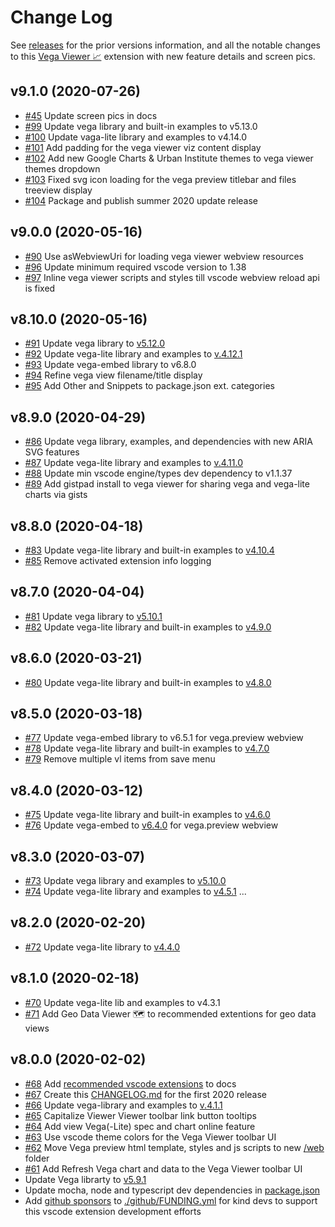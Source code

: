 # Change Log

See [releases](https://github.com/RandomFractals/vscode-vega-viewer/releases)
for the prior versions information, and all the notable changes to this [Vega Viewer 📈](https://marketplace.visualstudio.com/items?itemName=RandomFractalsInc.vscode-vega-viewer) extension with new feature details and screen pics.

## v9.1.0 (2020-07-26)

- [#45](https://github.com/RandomFractals/vscode-vega-viewer/issues/45)
Update screen pics in docs
- [#99](https://github.com/RandomFractals/vscode-vega-viewer/issues/99)
Update vega library and built-in examples to v5.13.0
- [#100](https://github.com/RandomFractals/vscode-vega-viewer/issues/100)
Update vaga-lite library and examples to v4.14.0
- [#101](https://github.com/RandomFractals/vscode-vega-viewer/issues/101)
Add padding for the vega viewer viz content display
- [#102](https://github.com/RandomFractals/vscode-vega-viewer/issues/102)
Add new Google Charts & Urban Institute themes to vega viewer themes dropdown
- [#103](https://github.com/RandomFractals/vscode-vega-viewer/issues/103)
Fixed svg icon loading for the vega preview titlebar and files treeview display
- [#104](https://github.com/RandomFractals/vscode-vega-viewer/issues/104)
Package and publish summer 2020 update release

## v9.0.0 (2020-05-16)

- [#90](https://github.com/RandomFractals/vscode-vega-viewer/issues/90)
Use asWebviewUri for loading vega viewer webview resources
- [#96](https://github.com/RandomFractals/vscode-vega-viewer/issues/96)
Update minimum required vscode version to 1.38
- [#97](https://github.com/RandomFractals/vscode-vega-viewer/issues/97)
Inline vega viewer scripts and styles till vscode webview reload api is fixed

## v8.10.0 (2020-05-16)

- [#91](https://github.com/RandomFractals/vscode-vega-viewer/issues/91)
Update vega library to [v5.12.0](https://github.com/vega/vega/releases/tag/v5.12.0)
- [#92](https://github.com/RandomFractals/vscode-vega-viewer/issues/92)
Update vega-lite library and examples to [v.4.12.1](https://github.com/vega/vega-lite/releases)
- [#93](https://github.com/RandomFractals/vscode-vega-viewer/issues/93)
Update vega-embed library to v6.8.0
- [#94](https://github.com/RandomFractals/vscode-vega-viewer/issues/94)
Refine vega view filename/title display
- [#95](https://github.com/RandomFractals/vscode-vega-viewer/issues/95)
Add Other and Snippets to package.json ext. categories

## v8.9.0 (2020-04-29)

- [#86](https://github.com/RandomFractals/vscode-vega-viewer/issues/86)
Update vega library, examples, and dependencies with new ARIA SVG features
- [#87](https://github.com/RandomFractals/vscode-vega-viewer/issues/87)
Update vega-lite library and examples to [v.4.11.0](https://github.com/vega/vega-lite/releases)
- [#88](https://github.com/RandomFractals/vscode-vega-viewer/issues/88)
Update min vscode engine/types dev dependency to v1.1.37
- [#89](https://github.com/RandomFractals/vscode-vega-viewer/issues/89)
Add gistpad install to vega viewer for sharing vega and vega-lite charts via gists

## v8.8.0 (2020-04-18)

- [#83](https://github.com/RandomFractals/vscode-vega-viewer/issues/83)
Update vega-lite library and built-in examples to [v4.10.4](https://github.com/vega/vega-lite/releases/tag/v4.10.4)
- [#85](https://github.com/RandomFractals/vscode-vega-viewer/issues/85)
Remove activated extension info logging

## v8.7.0 (2020-04-04)

- [#81](https://github.com/RandomFractals/vscode-vega-viewer/issues/81)
Update vega library to [v5.10.1](https://github.com/vega/vega/releases/tag/v5.10.1)
- [#82](https://github.com/RandomFractals/vscode-vega-viewer/issues/82)
Update vega-lite library and built-in examples to [v4.9.0](https://github.com/vega/vega-lite/releases/tag/v4.9.0)

## v8.6.0 (2020-03-21)

- [#80](https://github.com/RandomFractals/vscode-vega-viewer/issues/80)
Update vega-lite library and built-in examples to [v4.8.0](https://github.com/vega/vega-lite/releases/tag/v4.8.0)

## v8.5.0 (2020-03-18)

- [#77](https://github.com/RandomFractals/vscode-vega-viewer/issues/77)
Update vega-embed library to v6.5.1 for vega.preview webview
- [#78](https://github.com/RandomFractals/vscode-vega-viewer/issues/78)
Update vega-lite library and built-in examples to [v4.7.0](https://github.com/vega/vega-lite/releases/tag/v4.7.0)
- [#79](https://github.com/RandomFractals/vscode-vega-viewer/issues/79)
Remove multiple vl items from save menu

## v8.4.0 (2020-03-12)

- [#75](https://github.com/RandomFractals/vscode-vega-viewer/issues/75)
Update vega-lite library and built-in examples to [v4.6.0](https://github.com/vega/vega-lite/releases/tag/v4.6.0)
- [#76](https://github.com/RandomFractals/vscode-vega-viewer/issues/76)
Update vega-embed to [v6.4.0](https://github.com/vega/vega-embed/commits/master) for vega.preview webview

## v8.3.0 (2020-03-07)

- [#73](https://github.com/RandomFractals/vscode-vega-viewer/issues/73)
Update vega library and examples to [v5.10.0](https://github.com/vega/vega/releases/tag/v5.10.0)
- [#74](https://github.com/RandomFractals/vscode-vega-viewer/issues/74)
Update vega-lite library and examples to [v4.5.1](https://github.com/vega/vega-lite/releases) ...

## v8.2.0 (2020-02-20)

- [#72](https://github.com/RandomFractals/vscode-vega-viewer/issues/72)
Update vega-lite library to [v4.4.0](https://github.com/vega/vega-lite/releases/tag/v4.4.0)

## v8.1.0 (2020-02-18)

- [#70](https://github.com/RandomFractals/vscode-vega-viewer/issues/70)
Update vega-lite lib and examples to v4.3.1
- [#71](https://github.com/RandomFractals/vscode-vega-viewer/issues/71)
Add Geo Data Viewer 🗺️  to recommended extentions for geo data views

## v8.0.0 (2020-02-02)

- [#68](https://github.com/RandomFractals/vscode-vega-viewer/issues/68)
Add [recommended vscode extensions](https://github.com/RandomFractals/vscode-vega-viewer#recommended-extensions) to docs
- [#67](https://github.com/RandomFractals/vscode-vega-viewer/issues/67)
Create this [CHANGELOG.md](https://github.com/RandomFractals/vscode-vega-viewer/blob/master/CHANGELOG.md) for the first 2020 release
- [#66](https://github.com/RandomFractals/vscode-vega-viewer/issues/66)
Update vega-library and examples to [v.4.1.1](https://github.com/vega/vega-lite/releases)
- [#65](https://github.com/RandomFractals/vscode-vega-viewer/issues/65)
Capitalize Viewer Viewer toolbar link button tooltips
- [#64](https://github.com/RandomFractals/vscode-vega-viewer/issues/64)
Add view Vega(-Lite) spec and chart online feature
- [#63](https://github.com/RandomFractals/vscode-vega-viewer/issues/63)
Use vscode theme colors for the Vega Viewer toolbar UI
- [#62](https://github.com/RandomFractals/vscode-vega-viewer/issues/62)
Move Vega preview html template, styles and js scripts to new [/web](https://github.com/RandomFractals/vscode-vega-viewer/tree/master/web) folder
- [#61](https://github.com/RandomFractals/vscode-vega-viewer/issues/61)
Add Refresh Vega chart and data to the Vega Viewer toolbar UI
- Update Vega librarty to [v5.9.1](https://github.com/vega/vega/releases)
- Update mocha, node and typescript dev dependencies in [package.json](https://github.com/RandomFractals/vscode-vega-viewer/blob/master/package.json#L210)
- Add [github sponsors](https://github.com/sponsors/RandomFractals) to [./github/FUNDING.yml](https://github.com/RandomFractals/vscode-vega-viewer/blob/master/.github/FUNDING.yml) for kind devs to support this vscode extension development efforts
